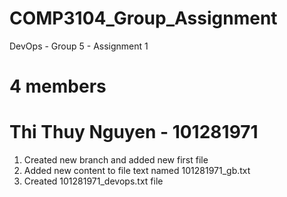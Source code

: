 # COMP3104_Group_Assignment
DevOps - Group 5 - Assignment 1
# 4 members
# Thi Thuy Nguyen - 101281971
1. Created new branch and added new first file 
2. Added new content to file text named 101281971_gb.txt
3. Created 101281971_devops.txt file

